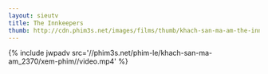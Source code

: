 ```yaml
---
layout: sieutv
title: The Innkeepers
thumb: http://cdn.phim3s.net/images/films/thumb/khach-san-ma-am-the-innkeepers-2011.jpg
---
```

{% include jwpadv src='//phim3s.net/phim-le/khach-san-ma-am_2370/xem-phim//video.mp4' %}